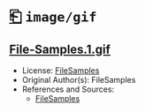 # [⎗](../../../../README.md) `image/gif`

## [File-Samples.1.gif](../files/File-Samples.1.gif)

- License: [FileSamples](./LICENSE.1.txt)
- Original Author(s): FileSamples
- References and Sources:
  - [FileSamples](https://filesamples.com/samples/image/gif/sample_640%C3%97426.gif)
